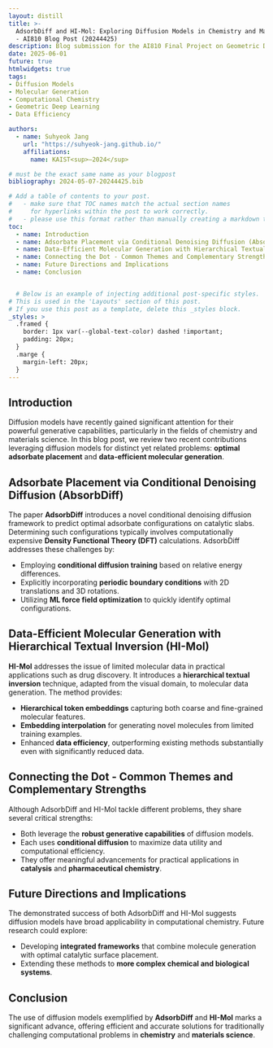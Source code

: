 ```yaml
---
layout: distill
title: >-
  AdsorbDiff and HI-Mol: Exploring Diffusion Models in Chemistry and Material Science 
  - AI810 Blog Post (20244425)
description: Blog submission for the AI810 Final Project on Geometric Deep Learning
date: 2025-06-01
future: true
htmlwidgets: true
tags:
- Diffusion Models  
- Molecular Generation  
- Computational Chemistry  
- Geometric Deep Learning  
- Data Efficiency

authors:
  - name: Suhyeok Jang
    url: "https://suhyeok-jang.github.io/"
    affiliations:
      name: KAIST<sup>–2024</sup>

# must be the exact same name as your blogpost
bibliography: 2024-05-07-20244425.bib  

# Add a table of contents to your post.
#   - make sure that TOC names match the actual section names
#     for hyperlinks within the post to work correctly. 
#   - please use this format rather than manually creating a markdown table of contents.
toc:
  - name: Introduction
  - name: Adsorbate Placement via Conditional Denoising Diffusion (AbsorbDiff)
  - name: Data-Efficient Molecular Generation with Hierarchical Textual Inversion (HI-Mol)
  - name: Connecting the Dot - Common Themes and Complementary Strengths
  - name: Future Directions and Implications
  - name: Conclusion


  # Below is an example of injecting additional post-specific styles.
# This is used in the 'Layouts' section of this post.
# If you use this post as a template, delete this _styles block.
_styles: >
  .framed {
    border: 1px var(--global-text-color) dashed !important;
    padding: 20px;
  }
  .marge {
    margin-left: 20px;
  }
---
```


## Introduction

Diffusion models have recently gained significant attention for their powerful generative capabilities, particularly in the fields of chemistry and materials science. In this blog post, we review two recent contributions leveraging diffusion models for distinct yet related problems: **optimal adsorbate placement** and **data-efficient molecular generation**.

## Adsorbate Placement via Conditional Denoising Diffusion (AbsorbDiff)


The paper **AdsorbDiff** introduces a novel conditional denoising diffusion framework to predict optimal adsorbate configurations on catalytic slabs. Determining such configurations typically involves computationally expensive **Density Functional Theory (DFT)** calculations. AdsorbDiff addresses these challenges by:

- Employing **conditional diffusion training** based on relative energy differences.
- Explicitly incorporating **periodic boundary conditions** with 2D translations and 3D rotations.
- Utilizing **ML force field optimization** to quickly identify optimal configurations.

## Data-Efficient Molecular Generation with Hierarchical Textual Inversion (HI-Mol)


**HI-Mol** addresses the issue of limited molecular data in practical applications such as drug discovery. It introduces a **hierarchical textual inversion** technique, adapted from the visual domain, to molecular data generation. The method provides:

- **Hierarchical token embeddings** capturing both coarse and fine-grained molecular features.
- **Embedding interpolation** for generating novel molecules from limited training examples.
- Enhanced **data efficiency**, outperforming existing methods substantially even with significantly reduced data.


## Connecting the Dot - Common Themes and Complementary Strengths

Although AdsorbDiff and HI-Mol tackle different problems, they share several critical strengths:

- Both leverage the **robust generative capabilities** of diffusion models.
- Each uses **conditional diffusion** to maximize data utility and computational efficiency.
- They offer meaningful advancements for practical applications in **catalysis** and **pharmaceutical chemistry**.

## Future Directions and Implications

The demonstrated success of both AdsorbDiff and HI-Mol suggests diffusion models have broad applicability in computational chemistry. Future research could explore:

- Developing **integrated frameworks** that combine molecule generation with optimal catalytic surface placement.
- Extending these methods to **more complex chemical and biological systems**.

## Conclusion

The use of diffusion models exemplified by **AdsorbDiff** and **HI-Mol** marks a significant advance, offering efficient and accurate solutions for traditionally challenging computational problems in **chemistry** and **materials science**.

